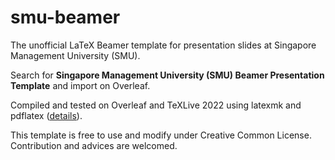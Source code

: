 # smu-beamer

The unofficial LaTeX Beamer template for presentation slides at Singapore Management University (SMU).

Search for **Singapore Management University (SMU) Beamer Presentation Template** and import on Overleaf.

Compiled and tested on Overleaf and TeXLive 2022 using latexmk and pdflatex ([details](https://github.com/James-Yu/LaTeX-Workshop/wiki/Compile#latex-recipes)).

This template is free to use and modify under Creative Common License. Contribution and advices are welcomed.